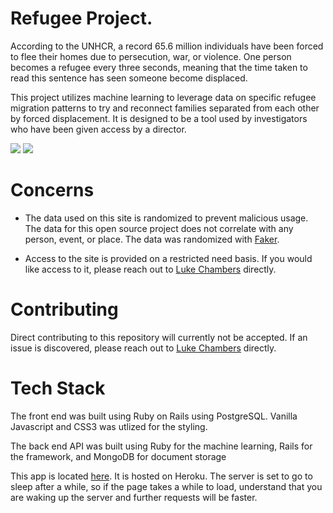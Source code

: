 # Refugee Project.

According to the UNHCR, a record 65.6 million individuals have been forced to flee their homes due to persecution, war, or violence. One person becomes a refugee every three seconds, meaning that the time taken to read this sentence has seen someone become displaced. 

This project utilizes machine learning to leverage data on specific refugee migration patterns to try and reconnect families separated from each other by forced displacement. It is designed to be a tool used by investigators who have been given access by a director.

<img src="https://i.imgur.com/LjTaoxH.png" />
<img src="https://i.imgur.com/NAzfVWd.png" />

# Concerns

* The data used on this site is randomized to prevent malicious usage. The data for this open source project does not correlate with any person, event, or place. The data was randomized with [Faker](https://github.com/stympy/faker).

* Access to the site is provided on a restricted need basis. If you would like access to it, please reach out to [Luke Chambers](https://github.com/lnchambers) directly.

# Contributing

Direct contributing to this repository will currently not be accepted. If an issue is discovered, please reach out to [Luke Chambers](https://github.com/lnchambers) directly.

# Tech Stack

The front end was built using Ruby on Rails using PostgreSQL. Vanilla Javascript and CSS3 was utlized for the styling.

The back end API was built using Ruby for the machine learning, Rails for the framework, and MongoDB for document storage

This app is located [here](https://refugee-project.herokuapp.com/). It is hosted on Heroku. The server is set to go to sleep after a while, so if the page takes a while to load, understand that you are waking up the server and further requests will be faster.
